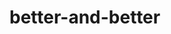 # better-and-better
<!-- 脚本的用处：用于在windows或者linux下批量建文件夹和初始文件
脚本使用方法:
python safety.py +生成文件夹文件的路径 +生成文件夹的数量
windows:python safety.py D:\test\ 8
linux:python3 safety.py /mnt/d/test/ 8 -->
